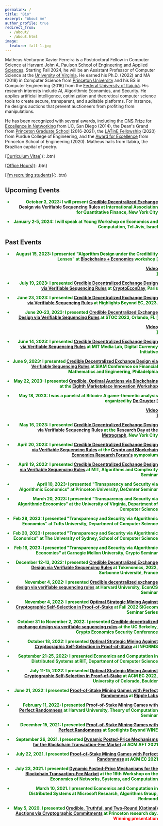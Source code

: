 ```yaml
---
permalink: /
title: "Bio"
excerpt: "About me"
author_profile: true
redirect_from:
  - /about/
  - /about.html
image:
  feature: fall-1.jpg
---
```


<style>
  	red { color: red }
  	yellow { color: yellow }

	ul {
    		text-align: right;
    		color: green;
    		font-weight: bold;
	}
</style>


Matheus Venturyne Xavier Ferreira is a Postdoctoral Fellow in Computer Science at [Harvard John A. Paulson School of Engineering and Applied Sciences](https://www.seas.harvard.edu/). Starting Fall 2024, he will be an Assistant Professor of Computer Science at the [University of Virginia](https://engineering.virginia.edu/departments/computer-science). He earned his Ph.D. (2022) and MA (2018) in Computer Science from [Princeton University](https://www.princeton.edu/) and his BS in Computer Engineering (2016) from the [Federal University of Itajubá](https://en.unifei.edu.br/). His research interests include AI, Algorithmic Economics, and Security. He applies artificial intelligence, optimization and theoretical computer science tools to create secure, transparent, and auditable platforms. For instance, he designs auctions that prevent auctioneers from profiting from manipulations. 

He has been recognized with several awards, including the [CNS Prize for Excellence in Networking](https://cns.ucsd.edu/cns-students-portal/cns-espresso-prize-for-excellence-in-networking/) from UC, San Diego (2014), the Dean's Grand from [Princeton Graduate School](https://gradschool.princeton.edu/) (2016-2021), the [LATinE Fellowship](https://engineering.purdue.edu/Engr/Trailblazers) (2020) from Purdue College of Engineering, and the [Award for Excellence](https://engineering.princeton.edu/news/2020/12/03/award-excellence-honors-graduate-student-achievement) from Princeton School of Engineering (2020). Matheus hails from Itabira, the Brazilian capital of poetry.

[[Curriculum Vitae]](/files/vita.pdf){: .btn}

[[Office Hours]](https://calendly.com/matheusvxf){: .btn}

[[I'm recruiting students]](mailto:matheus@seas.harvard.edu){: .btn}

Upcoming Events
---------------

* October 3, 2023: I will present [Credible Decentralized Exchange Design via Verifiable Sequencing Rules](https://arxiv.org/abs/2209.15569) at International Association for Quantitative Finance, New York City

* January 2-5, 2024: I will speak at Young Workshop on Economics and Computation, Tel-Aviv, Israel

Past Events
---------------

* August 15, 2023: I presented "Algorithm Design under the Credibility Lenses" at [Blockchains + Economics](https://blockchainsplusx.github.io/program) workshop \[[<ul>Video</ul>](https://www.youtube.com/watch?v=AhoPt6SFHj4&ab_channel=BlockchainsPlusX)\]

* July 19, 2023: I presented [Credible Decentralized Exchange Design via Verifiable Sequencing Rules](https://arxiv.org/abs/2209.15569) at [CryptoEconDay](https://lu.ma/cedparis), Paris

* June 23, 2023: I presented [Credible Decentralized Exchange Design via Verifiable Sequencing Rules](https://arxiv.org/abs/2209.15569) at Highlights Beyond EC, 2023. 

* June 20-23, 2023: I presented [Credible Decentralized Exchange Design via Verifiable Sequencing Rules](https://arxiv.org/abs/2209.15569) at STOC 2023, Orlando, FL \[[<ul>Video</ul>](https://www.youtube.com/watch?v=Yyy1uvjmXTg&ab_channel=SIGACTEC)\]

* June 14, 2023: I presented [Credible Decentralized Exchange Design via Verifiable Sequencing Rules](https://arxiv.org/abs/2209.15569) at MIT Media Lab, Digital Currency Initiative

* June 9, 2023: I presented [Credible Decentralized Exchange Design via Verifiable Sequencing Rules](https://arxiv.org/abs/2209.15569) at SIAM Conference on Financial Mathematics and Engineering, Philadelphia

* May 22, 2023: I presented [Credible, Optimal Auctions via Blockchains](https://arxiv.org/abs/2301.12532) at the [Eighth Marketplace Innovation Workshop](http://marketplaceinnovation.net/)

* May 18, 2023: I was a panelist at Bitcoin: A game-theoretic analysis organized by [De Gruyter](https://www.degruyter.com/) [\[<ul>Video</ul>\]](https://www.youtube.com/watch?v=wKr8jECz53U&ab_channel=DeGruyter)

* May 16, 2023: I presented [Credible Decentralized Exchange Design via Verifiable Sequencing Rules](https://arxiv.org/abs/2209.15569) at the [Research Day at the Metrograph](https://lu.ma/gj8a03v1),  New York City

* April 20, 2023: I presented [Credible Decentralized Exchange Design via Verifiable Sequencing Rules](https://arxiv.org/abs/2209.15569) at the [Crypto and Blockchain Economics Research Forum's](https://www.cber-forum.org/) symposium

* April 19, 2023: I presented [Credible Decentralized Exchange Design via Verifiable Sequencing Rules](https://arxiv.org/abs/2209.15569) at MIT, Algorithms and Complexity Seminar

* April 10, 2023: I presented "Transparency and Security via Algorithmic Economics" at Princeton University, DeCenter Seminar

* March 20, 2023: I presented "Transparency and Security via Algorithmic Economics" at the University of Virginia, Department of Computer Science

* Feb 28, 2023: I presented "Transparency and Security via Algorithmic Economics" at Tufts University, Department of Computer Science

* Feb 20, 2023: I presented "Transparency and Security via Algorithmic Economics" at The University of Sydney, School of Computer Science

* Feb 16, 2023: I presented "Transparency and Security via Algorithmic Economics" at Carnegie Mellon University, Crypto Seminar

* December 12-13, 2022: I presented [Credible Decentralized Exchange Design via Verifiable Sequencing Rules](https://arxiv.org/abs/2209.15569) at Tokenomics, 2022, Sorbonne Université, France

* November 4, 2022: I presented [Credible decentralized exchange design via verifiable sequencing rules](https://arxiv.org/abs/2209.15569) at Harvard University, EconCS Seminar

* November 4, 2022: I presented [Optimal Strategic Mining Against Cryptographic Self-Selection in Proof-of-Stake](https://arxiv.org/abs/2207.07996) at Fall 2022 SIGecom Seminar Series

* October 31 to November 2, 2022: I presented [Credible decentralized exchange design via verifiable sequencing rules](https://arxiv.org/abs/2209.15569) at the UC Berkeley, Crypto Economics Security Conference

* October 18, 2022: I presented [Optimal Strategic Mining Against Cryptographic Self-Selection in Proof-of-Stake](https://arxiv.org/abs/2207.07996) at INFORMS

* September 21-25, 2022: I presented Economics and Computation in Distributed Systems at RIT, Department of Computer Science

* July 11-15, 2022: I presented [Optimal Strategic Mining Against Cryptographic Self-Selection in Proof-of-Stake](https://arxiv.org/abs/2207.07996) at ACM EC 2022, University of Colorado, Boulder

* June 21, 2022: I presented [Proof-of-Stake Mining Games with Perfect Randomness](https://arxiv.org/abs/2107.04069) at [Ripple Labs](https://ripple.com/)

* February 11, 2022: I presented [Proof-of-Stake Mining Games with Perfect Randomness](https://arxiv.org/abs/2107.04069) at Harvard University, Theory of Computation Seminar

* December 15, 2021: I presented [Proof-of-Stake Mining Games with Perfect Randomness](https://arxiv.org/abs/2107.04069) at Spotlights Beyond WINE

* September 26, 2021. I presented [Dynamic Posted-Price Mechanisms for the Blockchain Transaction-Fee Market](https://arxiv.org/abs/2103.14144) at ACM AFT 2021

* July 22, 2021. I presented [Proof-of-Stake Mining Games with Perfect Randomness](https://arxiv.org/abs/2107.04069) at ACM EC 2021

* July 23, 2021. I presented [Dynamic Posted-Price Mechanisms for the Blockchain Transaction-Fee Market](https://arxiv.org/abs/2103.14144) at the 16th Workshop on the Economics of Networks, Systems, and Computation

* March 10, 2021. I presented Economics and Computation in Distributed Systems at Microsoft Research, Algorithms Group, Redmond

* May 5, 2020. I presented [Credible, Truthful, and Two-Round (Optimal) Auctions via Cryptographic Commitments](https://arxiv.org/abs/2004.01598) at Princeton research day. **<red> Winning presentation </red>**
